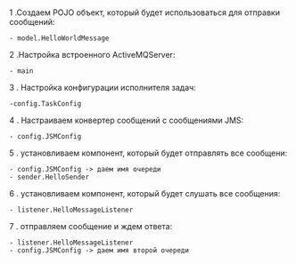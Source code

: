 #
1 .Создаем POJO объект, который будет использоваться для отправки сообщений:
   
    - model.HelloWorldMessage
    
2 .Настройкa встроенного ActiveMQServer:

    - main
    
3 . Настройка конфигурации исполнителя задач:


    -config.TaskConfig
4 . Настраиваем конвертер сообщений с сообщениями JMS:

    - config.JSMConfig
    
5 . установливаем компонент, который будет отправлять все сообщени:


    - config.JSMConfig -> даем имя очереди
    - sender.HelloSender
    
6 . установливаем компонент, который будет слушать все сообщения:


    - listener.HelloMessageListener
    
7 . отправляем сообщение и ждем ответа:


    - listener.HelloMessageListener
    - config.JSMConfig -> даем имя второй очереди
   
    
    



